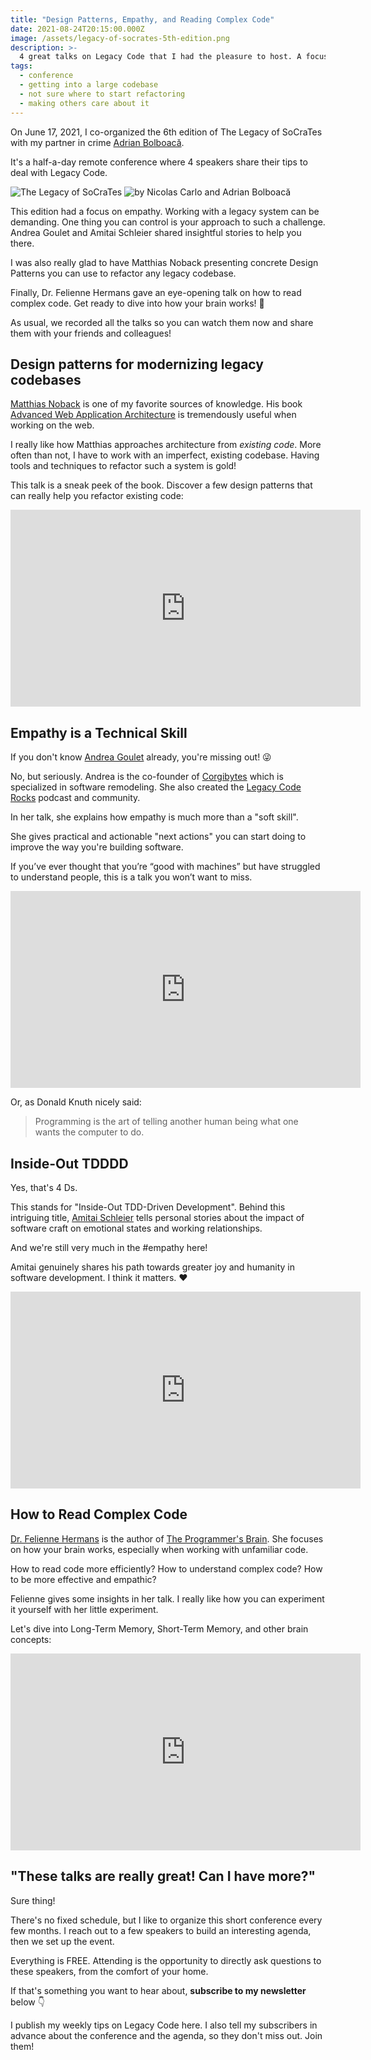 ```yaml
---
title: "Design Patterns, Empathy, and Reading Complex Code"
date: 2021-08-24T20:15:00.000Z
image: /assets/legacy-of-socrates-5th-edition.png
description: >-
  4 great talks on Legacy Code that I had the pleasure to host. A focus on empathy and getting into complex codebases.
tags:
  - conference
  - getting into a large codebase
  - not sure where to start refactoring
  - making others care about it
---
```


On June 17, 2021, I co-organized the 6th edition of The Legacy of SoCraTes with my partner in crime [Adrian Bolboacă](https://twitter.com/adibolb).

It's a half-a-day remote conference where 4 speakers share their tips to deal with Legacy Code.

![The Legacy of SoCraTes](/assets/legacy-of-socrates-6th-edition.png)
![by Nicolas Carlo and Adrian Bolboacă](/assets/legacy-of-socrates-organizers.png)

This edition had a focus on empathy. Working with a legacy system can be demanding. One thing you can control is your approach to such a challenge. Andrea Goulet and Amitai Schleier shared insightful stories to help you there.

I was also really glad to have Matthias Noback presenting concrete Design Patterns you can use to refactor any legacy codebase.

Finally, Dr. Felienne Hermans gave an eye-opening talk on how to read complex code. Get ready to dive into how your brain works! 🧠

As usual, we recorded all the talks so you can watch them now and share them with your friends and colleagues!

## Design patterns for modernizing legacy codebases

[Matthias Noback](https://twitter.com/matthiasnoback) is one of my favorite sources of knowledge. His book [Advanced Web Application Architecture](https://matthiasnoback.nl/book/advanced-web-application-architecture/) is tremendously useful when working on the web.

I really like how Matthias approaches architecture from _existing code_. More often than not, I have to work with an imperfect, existing codebase. Having tools and techniques to refactor such a system is gold!

This talk is a sneak peek of the book. Discover a few design patterns that can really help you refactor existing code:

<iframe width="560" height="315" src="https://www.youtube-nocookie.com/embed/WI1QY6OMglE" frameborder="0" allow="accelerometer; autoplay; encrypted-media; gyroscope; picture-in-picture" allowfullscreen></iframe>

## Empathy is a Technical Skill

If you don't know [Andrea Goulet](https://twitter.com/andreagoulet) already, you're missing out! 😜

No, but seriously. Andrea is the co-founder of [Corgibytes](https://corgibytes.com/) which is specialized in software remodeling. She also created the [Legacy Code Rocks](https://www.legacycode.rocks/) podcast and community.

In her talk, she explains how empathy is much more than a "soft skill".

She gives practical and actionable "next actions" you can start doing to improve the way you're building software.

If you’ve ever thought that you’re “good with machines” but have struggled to understand people, this is a talk you won’t want to miss.

<iframe width="560" height="315" src="https://www.youtube-nocookie.com/embed/8COwvND6wTI" frameborder="0" allow="accelerometer; autoplay; encrypted-media; gyroscope; picture-in-picture" allowfullscreen></iframe>

Or, as Donald Knuth nicely said:

> Programming is the art of telling another human being what one wants the computer to do.

## Inside-Out TDDDD

Yes, that's 4 Ds.

This stands for "Inside-Out TDD-Driven Development". Behind this intriguing title, [Amitai Schleier](https://twitter.com/schmonz) tells personal stories about the impact of software craft on emotional states and working relationships.

And we're still very much in the #empathy here!

Amitai genuinely shares his path towards greater joy and humanity in software development. I think it matters. ❤️

<iframe width="560" height="315" src="https://www.youtube-nocookie.com/embed/EZUf6hDipQk" frameborder="0" allow="accelerometer; autoplay; encrypted-media; gyroscope; picture-in-picture" allowfullscreen></iframe>

## How to Read Complex Code

[Dr. Felienne Hermans](https://twitter.com/felienne) is the author of [The Programmer's Brain](https://www.felienne.com/book). She focuses on how your brain works, especially when working with unfamiliar code.

How to read code more efficiently? How to understand complex code? How to be more effective and empathic?

Felienne gives some insights in her talk. I really like how you can experiment it yourself with her little experiment.

Let's dive into Long-Term Memory, Short-Term Memory, and other brain concepts:

<iframe width="560" height="315" src="https://www.youtube-nocookie.com/embed/jjMlguOrWHc" frameborder="0" allow="accelerometer; autoplay; encrypted-media; gyroscope; picture-in-picture" allowfullscreen></iframe>

## "These talks are really great! Can I have more?"

Sure thing!

There's no fixed schedule, but I like to organize this short conference every few months. I reach out to a few speakers to build an interesting agenda, then we set up the event.

Everything is FREE. Attending is the opportunity to directly ask questions to these speakers, from the comfort of your home.

If that's something you want to hear about, **subscribe to my newsletter** below 👇

I publish my weekly tips on Legacy Code here. I also tell my subscribers in advance about the conference and the agenda, so they don't miss out. Join them!
